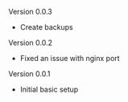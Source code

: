 Version 0.0.3
- Create backups

Version 0.0.2
- Fixed an issue with nginx port

Version 0.0.1
- Initial basic setup
